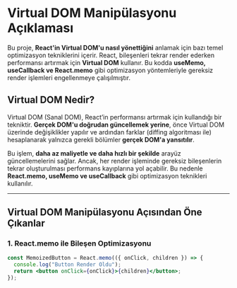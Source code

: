 # Virtual DOM Manipülasyonu Açıklaması  

Bu proje, **React'in Virtual DOM'u nasıl yönettiğini** anlamak için bazı temel optimizasyon tekniklerini içerir. React, bileşenleri tekrar render ederken performansı artırmak için **Virtual DOM** kullanır. Bu kodda **useMemo, useCallback ve React.memo** gibi optimizasyon yöntemleriyle gereksiz render işlemleri engellenmeye çalışılmıştır.  

## Virtual DOM Nedir?  

Virtual DOM (Sanal DOM), React’in performansı artırmak için kullandığı bir tekniktir. **Gerçek DOM'u doğrudan güncellemek yerine**, önce Virtual DOM üzerinde değişiklikler yapılır ve ardından farklar (diffing algoritması ile) hesaplanarak yalnızca gerekli bölümler **gerçek DOM'a yansıtılır**.  

Bu işlem, **daha az maliyetle ve daha hızlı bir şekilde** arayüz güncellemelerini sağlar. Ancak, her render işleminde gereksiz bileşenlerin tekrar oluşturulması performans kayıplarına yol açabilir. Bu nedenle **React.memo, useMemo ve useCallback** gibi optimizasyon teknikleri kullanılır.  

---

## Virtual DOM Manipülasyonu Açısından Öne Çıkanlar  

### 1. React.memo ile Bileşen Optimizasyonu  

```jsx
const MemoizedButton = React.memo(({ onClick, children }) => {
  console.log("Button Render Oldu");
  return <button onClick={onClick}>{children}</button>;
});
